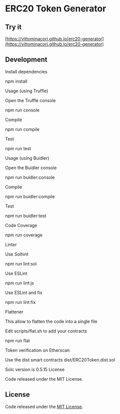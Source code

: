 # ERC20 Token Generator

## Try it

[https://vittominacori.github.io/erc20-generator](https://vittominacori.github.io/erc20-generator)




## Development
Install dependencies

npm install

Usage (using Truffle)

Open the Truffle console

npm run console

Compile

npm run compile

Test

npm run test

Usage (using Buidler)

Open the Buidler console

npm run buidler:console

Compile

npm run buidler:compile

Test

npm run buidler:test

Code Coverage

npm run coverage

Linter

Use Solhint

npm run lint:sol

Use ESLint

npm run lint:js

Use ESLint and fix

npm run lint:fix

Flattener

This allow to flatten the code into a single file

Edit scripts/flat.sh to add your contracts

npm run flat

Token verification on Etherscan

Use the dist smart contracts dist/ERC20Token.dist.sol

Solc version is 0.5.15
License

Code released under the MIT License.


## License

Code released under the [MIT License](https://github.com/vittominacori/erc20-generator/blob/master/LICENSE).

